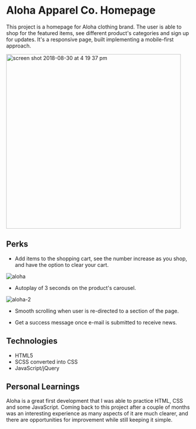 # Aloha Apparel Co. Homepage

This project is a homepage for Aloha clothing brand.
The user is able to shop for the featured items, see different product's categories and sign up for updates. 
It's a responsive page, built implementing a mobile-first approach. 

<img width="470" alt="screen shot 2018-08-30 at 4 19 37 pm" src="https://user-images.githubusercontent.com/40447526/44884634-38430b80-ac71-11e8-848f-b7edad95769d.png">

## Perks 

- Add items to the shopping cart, see the number increase as you shop, and have the option to clear your cart. 

![aloha](https://user-images.githubusercontent.com/40447526/44884232-60316f80-ac6f-11e8-9cfc-848b0aa894c4.gif)

- Autoplay of 3 seconds on the product's carousel. 

![aloha-2](https://user-images.githubusercontent.com/40447526/44884385-054c4800-ac70-11e8-851d-007e6a15720a.gif)

- Smooth scrolling when user is re-directed to a section of the page. 

- Get a success message once e-mail is submitted to receive news.


## Technologies

- HTML5
- SCSS converted into CSS
- JavaScript/jQuery


## Personal Learnings 

Aloha is a great first development that I was able to practice HTML, CSS and some JavaScript. 
Coming back to this project after a couple of months was an interesting experience as many aspects of it are much clearer, and there are opportunities for improvement while still keeping it simple. 

